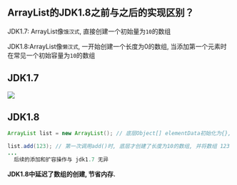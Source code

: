 ## ArrayList的JDK1.8之前与之后的实现区别？

JDK1.7: ArrayList像`饿汉式`, 直接创建一个初始量为`10`的数组

JDK1.8:ArrayList像`懒汉式`, 一开始创建一个长度为0的数组, 当添加第一个元素时在常见一个初始容量为`10`的数组



## JDK1.7

![](https://pic1.superbed.cn/item/5dfedb8e76085c3289197e50.jpg)

## JDK1.8

```java
ArrayList list = new ArrayList(); // 底层Object[] elementData初始化为{}, 并没有创建长度为10 的数组.

list.add(123); // 第一次调用add()时, 底层才创建了长度为10的数组, 并将数组 123 添加到elementData
...
  后续的添加和扩容操作与 jdk1.7 无异
```

**JDK1.8中延迟了数组的创建, 节省内存.**













